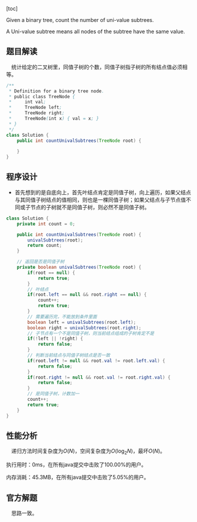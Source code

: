 [toc]

Given a binary tree, count the number of uni-value subtrees.

A Uni-value subtree means all nodes of the subtree have the same value.



## 题目解读

&emsp;统计给定的二叉树里，同值子树的个数，同值子树指子树的所有结点值必须相等。

```java
/**
 * Definition for a binary tree node.
 * public class TreeNode {
 *     int val;
 *     TreeNode left;
 *     TreeNode right;
 *     TreeNode(int x) { val = x; }
 * }
 */
class Solution {
    public int countUnivalSubtrees(TreeNode root) {
        
    }
}
```

## 程序设计

* 首先想到的是自底向上，首先叶结点肯定是同值子树，向上遍历，如果父结点与其同值子树结点的值相同，则也是一棵同值子树；如果父结点与子节点值不同或子节点的子树就不是同值子树，则必然不是同值子树。

```java
class Solution {
    private int count = 0;

    public int countUnivalSubtrees(TreeNode root) {
        univalSubtrees(root);
        return count;
    }

    // 返回是否是同值子树
    private boolean univalSubtrees(TreeNode root) {
        if(root == null) {
            return true;
        }
        // 叶结点
        if(root.left == null && root.right == null) {
            count++;
            return true;
        }
        // 需要遍历完，不能放到条件里面
        boolean left = univalSubtrees(root.left);
        boolean right = univalSubtrees(root.right);
        // 子节点有一个不是同值子树，则当前结点组成的子树肯定不是
        if(!left || !right) {
            return false;
        }
        // 判断当前结点与同值子树结点是否一致
        if(root.left != null && root.val != root.left.val) {
            return false;
        }
        if(root.right != null && root.val != root.right.val) {
            return false;
        }
        // 是同值子树，计数加一
        count++;
        return true;
    }
}
```

## 性能分析

&emsp;递归方法时间复杂度为$O(N)$，空间复杂度为$O(\log_2N)$，最坏$O(N)$。

执行用时：0ms，在所有java提交中击败了100.00%的用户。

内存消耗：45.3MB，在所有java提交中击败了5.05%的用户。

## 官方解题

&emsp;思路一致。